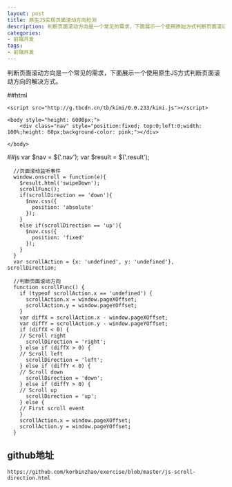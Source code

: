 ```yaml
---
layout: post
title: 原生JS实现页面滚动方向检测
description: 判断页面滚动方向是一个常见的需求，下面展示一个使用原始方式判断页面滚动方向的解决方式
categories: 
- 前端开发
tags: 
- 前端开发
---
```


判断页面滚动方向是一个常见的需求，下面展示一个使用原生JS方式判断页面滚动方向的解决方式。

##html

	<script src="http://g.tbcdn.cn/tb/kimi/0.0.233/kimi.js"></script>

	<body style="height: 6000px;">
		<div class="nav" style="position:fixed; top:0;left:0;width: 100%;height: 60px;background-color: pink;"></div>
		
	</body>
	
##js
	  var $nav = $('.nav');
	  var $result = $('.result');
	  
	  //页面滚动监听事件
	  window.onscroll = function(e){
	    $result.html('swipeDown');
	    scrollFunc();
	    if(scrollDirection == 'down'){
	      $nav.css({
	        position: 'absolute'
	      });
	    }
	    else if(scrollDirection == 'up'){
	      $nav.css({
	        position: 'fixed'
	      });
	    }
	  }
	  var scrollAction = {x: 'undefined', y: 'undefined'}, scrollDirection;
	  
	  //判断页面滚动方向
	  function scrollFunc() {
	    if (typeof scrollAction.x == 'undefined') {
	      scrollAction.x = window.pageXOffset;
	      scrollAction.y = window.pageYOffset;
	    }
	    var diffX = scrollAction.x - window.pageXOffset;
	    var diffY = scrollAction.y - window.pageYOffset;
	    if (diffX < 0) {
	    // Scroll right
	      scrollDirection = 'right';
	    } else if (diffX > 0) {
	    // Scroll left
	      scrollDirection = 'left';
	    } else if (diffY < 0) {
	    // Scroll down
	      scrollDirection = 'down';
	    } else if (diffY > 0) {
	    // Scroll up
	      scrollDirection = 'up';
	    } else {
	    // First scroll event
	    }
	    scrollAction.x = window.pageXOffset;
	    scrollAction.y = window.pageYOffset;
	  }
	  
## github地址

	https://github.com/korbinzhao/exercise/blob/master/js-scroll-direction.html